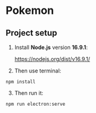 # Pokemon

## Project setup
1. Install <b>Node.js</b> version <b>16.9.1</b>:

   https://nodejs.org/dist/v16.9.1/

2. Then use terminal:
```
npm install
```

3. Then run it:
```
npm run electron:serve
```
